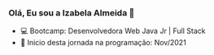 ### Olá, Eu sou a Izabela Almeida 👋


- 💻 Bootcamp: Desenvolvedora Web Java Jr | Full Stack 
- 🌱 Inicio desta jornada na programação: Nov/2021
